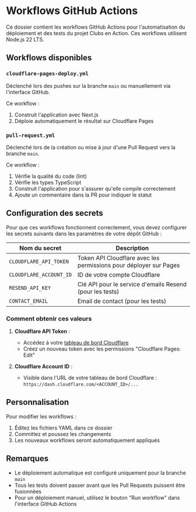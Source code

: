 # Workflows GitHub Actions

Ce dossier contient les workflows GitHub Actions pour l'automatisation du déploiement et des tests du projet Clubs en Action. Ces workflows utilisent Node.js 22 LTS.

## Workflows disponibles

### `cloudflare-pages-deploy.yml`

Déclenché lors des pushes sur la branche `main` ou manuellement via l'interface GitHub.

Ce workflow :
1. Construit l'application avec Next.js
2. Déploie automatiquement le résultat sur Cloudflare Pages

### `pull-request.yml`

Déclenché lors de la création ou mise à jour d'une Pull Request vers la branche `main`.

Ce workflow :
1. Vérifie la qualité du code (lint)
2. Vérifie les types TypeScript
3. Construit l'application pour s'assurer qu'elle compile correctement
4. Ajoute un commentaire dans la PR pour indiquer le statut

## Configuration des secrets

Pour que ces workflows fonctionnent correctement, vous devez configurer les secrets suivants dans les paramètres de votre dépôt GitHub :

| Nom du secret | Description |
|---------------|-------------|
| `CLOUDFLARE_API_TOKEN` | Token API Cloudflare avec les permissions pour déployer sur Pages |
| `CLOUDFLARE_ACCOUNT_ID` | ID de votre compte Cloudflare |
| `RESEND_API_KEY` | Clé API pour le service d'emails Resend (pour les tests) |
| `CONTACT_EMAIL` | Email de contact (pour les tests) |

### Comment obtenir ces valeurs

1. **Cloudflare API Token** : 
   - Accédez à votre [tableau de bord Cloudflare](https://dash.cloudflare.com/profile/api-tokens)
   - Créez un nouveau token avec les permissions "Cloudflare Pages: Edit"

2. **Cloudflare Account ID** :
   - Visible dans l'URL de votre tableau de bord Cloudflare : `https://dash.cloudflare.com/<ACCOUNT_ID>/...`

## Personnalisation

Pour modifier les workflows :
1. Éditez les fichiers YAML dans ce dossier
2. Committez et poussez les changements
3. Les nouveaux workflows seront automatiquement appliqués

## Remarques

- Le déploiement automatique est configuré uniquement pour la branche `main`
- Tous les tests doivent passer avant que les Pull Requests puissent être fusionnées
- Pour un déploiement manuel, utilisez le bouton "Run workflow" dans l'interface GitHub Actions